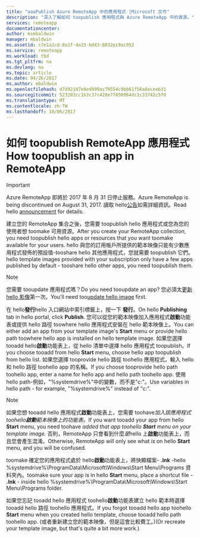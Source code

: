 ```yaml
---
title: "aaaPublish Azure RemoteApp 中的應用程式 |Microsoft 文件"
description: "深入了解如何 toopublish 應用程式與 Azure RemoteApp 中的資源。"
services: remoteapp
documentationcenter: 
author: msmbaldwin
manager: mbaldwin
ms.assetid: c7e1a2cd-8e1f-4a33-bd43-8032ec9ac952
ms.service: remoteapp
ms.workload: tbd
ms.tgt_pltfrm: na
ms.devlang: na
ms.topic: article
ms.date: 04/26/2017
ms.author: mbaldwin
ms.openlocfilehash: d7d92187e9ed999ac79554c9bb61f56a8eceeb31
ms.sourcegitcommit: 523283cc1b3c37c428e77850964dc1c33742c5f0
ms.translationtype: MT
ms.contentlocale: zh-TW
ms.lasthandoff: 10/06/2017
---
```

# <a name="how-toopublish-an-app-in-remoteapp"></a><span data-ttu-id="75806-103">如何 toopublish RemoteApp 應用程式</span><span class="sxs-lookup"><span data-stu-id="75806-103">How toopublish an app in RemoteApp</span></span>
> [!IMPORTANT]
> <span data-ttu-id="75806-104">Azure RemoteApp 即將於 2017 年 8 月 31 日停止服務。</span><span class="sxs-lookup"><span data-stu-id="75806-104">Azure RemoteApp is being discontinued on August 31, 2017.</span></span> <span data-ttu-id="75806-105">讀取 hello[公告](https://go.microsoft.com/fwlink/?linkid=821148)如需詳細資訊。</span><span class="sxs-lookup"><span data-stu-id="75806-105">Read hello [announcement](https://go.microsoft.com/fwlink/?linkid=821148) for details.</span></span>
> 
> 

<span data-ttu-id="75806-106">建立您的 RemoteApp 集合之後，您需要 toopublish hello 應用程式或您為您的使用者想 toomake 可用資源。</span><span class="sxs-lookup"><span data-stu-id="75806-106">After you create your RemoteApp collection, you need toopublish hello apps or resources that you want toomake available for your users.</span></span> <span data-ttu-id="75806-107">hello 與您的訂用帳戶所提供的範本映像只能有少數應用程式發佈的預設值-tooshare hello 其他應用程式，您就需要 toopublish 它們。</span><span class="sxs-lookup"><span data-stu-id="75806-107">hello template images provided with your subscription only have a few apps published by default - tooshare hello other apps, you need toopublish them.</span></span>

> [!NOTE]
> <span data-ttu-id="75806-108">您需要 tooupdate 應用程式嗎？</span><span class="sxs-lookup"><span data-stu-id="75806-108">Do you need tooupdate an app?</span></span> <span data-ttu-id="75806-109">您必須太[更新 hello 影像](remoteapp-update.md)第一次。</span><span class="sxs-lookup"><span data-stu-id="75806-109">You'll need too[update hello image](remoteapp-update.md) first.</span></span>
> 
> 

<span data-ttu-id="75806-110">在 hello**發行**hello 入口網站中索引標籤上，按一下 **發行**。</span><span class="sxs-lookup"><span data-stu-id="75806-110">On hello **Publishing** tab in hello portal, click **Publish**.</span></span> <span data-ttu-id="75806-111">您可以從您的範本映像加入應用程式**啟動**功能表或提供 hello 路徑 toowhere hello 應用程式安裝在 hello 範本映像上。</span><span class="sxs-lookup"><span data-stu-id="75806-111">You can either add an app from your template image's **Start** menu or provide hello path toowhere hello app is installed on hello template image.</span></span> <span data-ttu-id="75806-112">如果您選擇 tooadd hello**啟動**功能表上，從 hello 清單中選擇 hello 應用程式 toopublish。</span><span class="sxs-lookup"><span data-stu-id="75806-112">If you choose tooadd from hello **Start** menu, choose hello app toopublish from hello list.</span></span> <span data-ttu-id="75806-113">如果您選擇 tooprovide hello 路徑 toohello 應用程式，輸入 hello 和 hello 路徑 toohello app 的名稱。</span><span class="sxs-lookup"><span data-stu-id="75806-113">If you choose tooprovide hello path toohello app, enter a name for hello app and hello path toohello app.</span></span> <span data-ttu-id="75806-114">使用 hello path-例如，"%systemdrive%"中的變數，而不是"c:\"。</span><span class="sxs-lookup"><span data-stu-id="75806-114">Use variables in hello path - for example, "%systemdrive%" instead of "c:\".</span></span>

> [!NOTE]
> <span data-ttu-id="75806-115">如果您想 tooadd hello 應用程式**啟動**功能表上，您需要 toohave*加入該應用程式 toohello**啟動**範本映像上的功能表。*</span><span class="sxs-lookup"><span data-stu-id="75806-115">If you want tooadd your app from hello **Start** menu, you need toohave *added that app toohello **Start** menu on your template image.*</span></span> <span data-ttu-id="75806-116">否則，RemoteApp 只會看到什麼*是*hello 上**啟動**功能表上，而且您會產生混淆。</span><span class="sxs-lookup"><span data-stu-id="75806-116">Otherwise, RemoteApp will only see what *is* on hello **Start** menu, and you will be confused.</span></span> 
> 
> <span data-ttu-id="75806-117">toomake 確定您的應用程式處於 hello**啟動**功能表上，將快顯檔案- **.lnk** -hello %systemdrive%\ProgramData\Microsoft\Windows\Start Menu\Programs 資料夾內。</span><span class="sxs-lookup"><span data-stu-id="75806-117">toomake sure your app is in hello **Start** menu, place a shortcut file - **.lnk** - inside hello %systemdrive%\ProgramData\Microsoft\Windows\Start Menu\Programs folder.</span></span>
> 
> <span data-ttu-id="75806-118">如果您忘記 tooadd hello 應用程式 toohello**啟動**功能表建立 hello 範本時選擇 tooadd hello 路徑 toohello 應用程式。</span><span class="sxs-lookup"><span data-stu-id="75806-118">If you forgot tooadd hello app toohello **Start** menu when you created hello template, choose tooadd hello path toohello app.</span></span> <span data-ttu-id="75806-119">(或者重新建立您的範本映像，但是這會比較費工。)</span><span class="sxs-lookup"><span data-stu-id="75806-119">(Or recreate your template image, but that's quite a bit more work.)</span></span>
> 
> 

